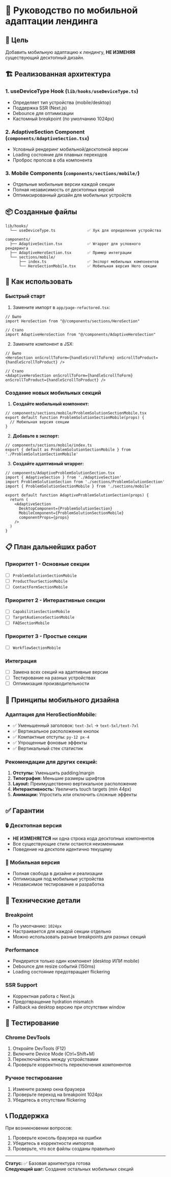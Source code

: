 # 📱 Руководство по мобильной адаптации лендинга

## 🎯 Цель
Добавить мобильную адаптацию к лендингу, **НЕ ИЗМЕНЯЯ** существующий десктопный дизайн.

## 🏗️ Реализованная архитектура

### 1. **useDeviceType Hook** (`lib/hooks/useDeviceType.ts`)
- Определяет тип устройства (mobile/desktop)
- Поддержка SSR (Next.js)
- Debounce для оптимизации
- Кастомный breakpoint (по умолчанию 1024px)

### 2. **AdaptiveSection Component** (`components/AdaptiveSection.tsx`)
- Условный рендеринг мобильной/десктопной версии
- Loading состояние для плавных переходов
- Проброс пропсов в оба компонента

### 3. **Mobile Components** (`components/sections/mobile/`)
- Отдельные мобильные версии каждой секции
- Полная независимость от десктопных версий
- Оптимизированный дизайн для мобильных устройств

## 📦 Созданные файлы

```
lib/hooks/
  └── useDeviceType.ts              ✅ Хук для определения устройства

components/
  ├── AdaptiveSection.tsx           ✅ Wrapper для условного рендеринга
  ├── AdaptiveHeroSection.tsx       ✅ Пример интеграции
  └── sections/mobile/
      ├── index.ts                  ✅ Экспорт мобильных компонентов
      └── HeroSectionMobile.tsx     ✅ Мобильная версия Hero секции
```

## 🚀 Как использовать

### Быстрый старт
1. Замените импорт в `app/page-refactored.tsx`:
```tsx
// Было
import HeroSection from "@/components/sections/HeroSection"

// Стало
import AdaptiveHeroSection from "@/components/AdaptiveHeroSection"
```

2. Замените компонент в JSX:
```tsx
// Было
<HeroSection onScrollToForm={handleScrollToForm} onScrollToProduct={handleScrollToProduct} />

// Стало
<AdaptiveHeroSection onScrollToForm={handleScrollToForm} onScrollToProduct={handleScrollToProduct} />
```

### Создание новых мобильных секций

1. **Создайте мобильный компонент:**
```tsx
// components/sections/mobile/ProblemSolutionSectionMobile.tsx
export default function ProblemSolutionSectionMobile(props) {
  // Мобильная версия секции
}
```

2. **Добавьте в экспорт:**
```tsx
// components/sections/mobile/index.ts
export { default as ProblemSolutionSectionMobile } from './ProblemSolutionSectionMobile'
```

3. **Создайте адаптивный wrapper:**
```tsx
// components/AdaptiveProblemSolutionSection.tsx
import { AdaptiveSection } from './AdaptiveSection'
import ProblemSolutionSection from './sections/ProblemSolutionSection'
import { ProblemSolutionSectionMobile } from './sections/mobile'

export default function AdaptiveProblemSolutionSection(props) {
  return (
    <AdaptiveSection
      DesktopComponent={ProblemSolutionSection}
      MobileComponent={ProblemSolutionSectionMobile}
      componentProps={props}
    />
  )
}
```

## 📋 План дальнейших работ

### Приоритет 1 - Основные секции
- [ ] `ProblemSolutionSectionMobile`
- [ ] `ProductTourSectionMobile` 
- [ ] `ContactFormSectionMobile`

### Приоритет 2 - Интерактивные секции
- [ ] `CapabilitiesSectionMobile`
- [ ] `TargetAudienceSectionMobile`
- [ ] `FAQSectionMobile`

### Приоритет 3 - Простые секции
- [ ] `WorkflowSectionMobile`

### Интеграция
- [ ] Замена всех секций на адаптивные версии
- [ ] Тестирование на разных устройствах
- [ ] Оптимизация производительности

## 🎨 Принципы мобильного дизайна

### Адаптация для HeroSectionMobile:
- ✅ Уменьшенный заголовок: `text-3xl` → `text-5xl/text-7xl`
- ✅ Вертикальное расположение кнопок
- ✅ Компактные отступы: `py-12 px-4`
- ✅ Упрощенные фоновые эффекты
- ✅ Вертикальный стек статистик

### Рекомендации для других секций:
1. **Отступы:** Уменьшить padding/margin
2. **Типография:** Меньшие размеры шрифтов
3. **Layout:** Преимущественно вертикальное расположение
4. **Интерактивность:** Увеличить touch targets (min 44px)
5. **Анимации:** Упростить или отключить сложные эффекты

## ✅ Гарантии

### 🔒 Десктопная версия
- **НЕ ИЗМЕНЯЕТСЯ** ни одна строка кода десктопных компонентов
- Все существующие стили остаются неизменными
- Поведение на десктопе идентично текущему

### 📱 Мобильная версия
- Полная свобода в дизайне и реализации
- Оптимизация под мобильные устройства
- Независимое тестирование и разработка

## 🔧 Технические детали

### Breakpoint
- По умолчанию: `1024px`
- Настраивается для каждой секции отдельно
- Можно использовать разные breakpoints для разных секций

### Performance
- Рендерится только один компонент (desktop ИЛИ mobile)
- Debounce для resize событий (150ms)
- Loading состояние предотвращает flickering

### SSR Support
- Корректная работа с Next.js
- Предотвращение hydration mismatch
- Fallback на desktop версию при отсутствии window

## 🧪 Тестирование

### Chrome DevTools
1. Откройте DevTools (F12)
2. Включите Device Mode (Ctrl+Shift+M)
3. Переключайтесь между устройствами
4. Проверьте корректность переключения компонентов

### Ручное тестирование
1. Измените размер окна браузера
2. Проверьте переход на breakpoint 1024px
3. Убедитесь в отсутствии flickering

## 📞 Поддержка

При возникновении вопросов:
1. Проверьте консоль браузера на ошибки
2. Убедитесь в корректности импортов
3. Проверьте, что все файлы созданы правильно

---

**Статус:** ✅ Базовая архитектура готова  
**Следующий шаг:** Создание остальных мобильных секций 